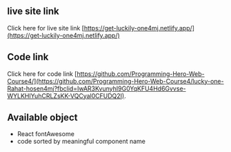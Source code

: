 ## live site link
Click here for live site link [https://get-luckily-one4mj.netlify.app/](https://get-luckily-one4mj.netlify.app/)

## Code link

Click here for code link [https://github.com/Programming-Hero-Web-Course4/](https://github.com/Programming-Hero-Web-Course4/lucky-one-Rahat-hosen4mj?fbclid=IwAR3KvunyhI9G0YqKFU4Hd6Gvvse-WYLKHlYuhCRLZsKK-VQCyal0CFUDQ2I).

## Available object
 - React fontAwesome
 - code sorted by meaningful component name


